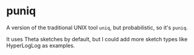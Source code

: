 # puniq

A version of the traditional UNIX tool `uniq`, but probabilistic, so it's `puniq`.

It uses Theta sketches by default, but I could add more sketch types like HyperLogLog as examples.
